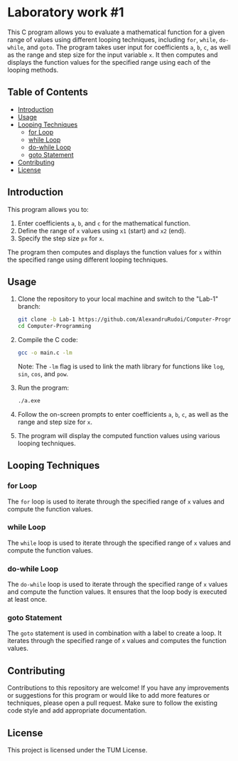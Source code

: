 # Laboratory work #1

This C program allows you to evaluate a mathematical function for a given range of values using different looping techniques, including `for`, `while`, `do-while`, and `goto`. The program takes user input for coefficients `a`, `b`, `c`, as well as the range and step size for the input variable `x`. It then computes and displays the function values for the specified range using each of the looping methods.

## Table of Contents

- [Introduction](#introduction)
- [Usage](#usage)
- [Looping Techniques](#looping-techniques)
  - [for Loop](#for-loop)
  - [while Loop](#while-loop)
  - [do-while Loop](#do-while-loop)
  - [goto Statement](#goto-statement)
- [Contributing](#contributing)
- [License](#license)

## Introduction

This program allows you to:

1. Enter coefficients `a`, `b`, and `c` for the mathematical function.
2. Define the range of `x` values using `x1` (start) and `x2` (end).
3. Specify the step size `px` for `x`.

The program then computes and displays the function values for `x` within the specified range using different looping techniques.

## Usage

1. Clone the repository to your local machine and switch to the "Lab-1" branch:

   ```bash
   git clone -b Lab-1 https://github.com/AlexandruRudoi/Computer-Programming.git
   cd Computer-Programming
   ```

2. Compile the C code:

   ```bash
   gcc -o main.c -lm
   ```

   Note: The `-lm` flag is used to link the math library for functions like `log`, `sin`, `cos`, and `pow`.

3. Run the program:

   ```bash
   ./a.exe
   ```

4. Follow the on-screen prompts to enter coefficients `a`, `b`, `c`, as well as the range and step size for `x`.

5. The program will display the computed function values using various looping techniques.

## Looping Techniques

### for Loop

The `for` loop is used to iterate through the specified range of `x` values and compute the function values.

### while Loop

The `while` loop is used to iterate through the specified range of `x` values and compute the function values.

### do-while Loop

The `do-while` loop is used to iterate through the specified range of `x` values and compute the function values. It ensures that the loop body is executed at least once.

### goto Statement

The `goto` statement is used in combination with a label to create a loop. It iterates through the specified range of `x` values and computes the function values.

## Contributing

Contributions to this repository are welcome! If you have any improvements or suggestions for this program or would like to add more features or techniques, please open a pull request. Make sure to follow the existing code style and add appropriate documentation.

## License

This project is licensed under the TUM License.
